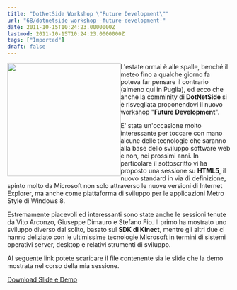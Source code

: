 ```yaml
---
title: "DotNetSide Workshop \"Future Development\""
url: "68/dotnetside-workshop--future-development-"
date: 2011-10-15T10:24:23.0000000Z
lastmod: 2011-10-15T10:24:23.0000000Z
tags: ["Imported"]
draft: false
---
```

<p>
	<img alt="" src="http://www.vifani.com/public/image/HTML5_Logo_256.png" style="float: left; width: 256px; height: 256px; " /></p>
<p>
	L'estate ormai è alle spalle, benché il meteo fino a qualche giorno fa poteva far pensare il contrario (almeno qui in Puglia), ed ecco che anche la comminity di <strong>DotNetSide </strong>si è risvegliata proponendovi il nuovo workshop "<strong>Future Development</strong>".</p>
<p>
	E' stata un'occasione molto interessante per toccare con mano alcune delle tecnologie che saranno alla base dello sviluppo software web e non, nei prossimi anni. In particolare il sottoscritto vi ha proposto una sessione su <strong>HTML5</strong>, il nuovo standard in via di definizione, spinto molto da Microsoft non solo attraverso le nuove versioni di Internet Explorer, ma anche come piattaforma di sviluppo per le applicazioni Metro Style di Windows 8.</p>
<p>
	Estremamente piacevoli ed interessanti sono state anche le sessioni tenute da Vito Arconzo, Giuseppe Dimauro e Stefano Fio. Il primo ha mostrato uno sviluppo diverso dal solito, basato sul <strong>SDK di Kinect</strong>, mentre gli altri due ci hanno deliziato con le ultimissime tecnologie Microsoft in termini di sistemi operativi server, desktop e relativi strumenti di sviluppo.</p>
<p>
	Al seguente link potete scaricare il file contenente sia le slide che la demo mostrata nel corso della mia sessione.</p>
<p>
	<a href="http://www.vifani.com/public/Downloads/HTML5.zip">Download Slide e Demo</a></p>
